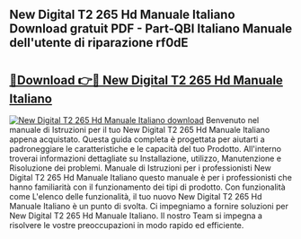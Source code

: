 ## New Digital T2 265 Hd Manuale Italiano Download gratuit PDF - Part-QBI Italiano Manuale dell'utente di riparazione rf0dE

# <h2><a href="http://dfa4cn8.blite.top/?on=New+Digital+T2+265+Hd+Manuale+Italiano">🔗Download 👉🔴 New Digital T2 265 Hd Manuale Italiano</a></h2>

[![New Digital T2 265 Hd Manuale Italiano download](https://i.imgur.com/lujVjoI.png)](http://dfa4cn8.blite.top/?on=New+Digital+T2+265+Hd+Manuale+Italiano)
Benvenuto nel manuale di Istruzioni per il tuo New Digital T2 265 Hd Manuale Italiano appena acquistato. Questa guida completa è progettata per aiutarti a padroneggiare le caratteristiche e le capacità del tuo Prodotto. All'interno troverai informazioni dettagliate su Installazione, utilizzo, Manutenzione e Risoluzione dei problemi. Manuale di Istruzioni per i professionisti New Digital T2 265 Hd Manuale Italiano questo manuale è per i professionisti che hanno familiarità con il funzionamento dei tipi di prodotto. Con funzionalità come L'elenco delle funzionalità, il tuo nuovo New Digital T2 265 Hd Manuale Italiano è un punto di svolta. Ci impegniamo a fornire soluzioni per New Digital T2 265 Hd Manuale Italiano. Il nostro Team si impegna a risolvere le vostre preoccupazioni in modo rapido ed efficiente.
